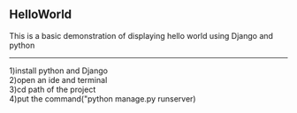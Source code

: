 ## HelloWorld
This is a basic demonstration of displaying hello world using Django and python 

---

1)install python and Django <br/>
2)open an ide and terminal <br/>
3)cd path of the project <br/>
4)put the command("python manage.py runserver)
